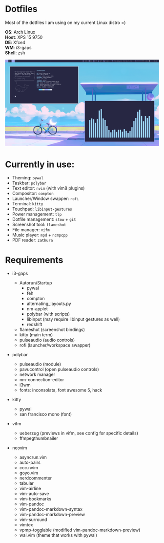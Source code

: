 # Dotfiles
Most of the dotfiles I am using on my current Linux distro =)

**OS**: Arch Linux\
**Host**: XPS 15 9750\
**DE**: Xfce4\
**WM**: i3-gaps\
**Shell**: zsh

![neofetch & cava](rice.png?raw=true "Title")

# Currently in use:
- Theming: `pywal`
- Taskbar: `polybar`
- Text editor: `nvim` (with vim8 plugins)
- Compositor: `compton`
- Launcher/Window swapper: `rofi`
- Terminal: `kitty`
- Touchpad: `libinput-gestures`
- Power management: `tlp`
- Dotfile management: `stow` + `git`
- Screenshot tool: `flameshot`
- File manager: `vifm`
- Music player: `mpd` + `ncmpcpp`
- PDF reader: `zathura`

# Requirements
- i3-gaps
    - Autorun/Startup
        - pywal
        - feh
        - compton
        - alternating_layouts.py
        - nm-applet
        - polybar (with scripts)
        - libinput (may require libinput gestures as well)
        - redshift
    - flameshot (screenshot bindings)
    - kitty (main term)
    - pulseaudio (audio controls)
    - rofi (launcher/workspace swapper)

- polybar 
    - pulseaudio (module)
    - pavucontrol (open pulseaudio controls)
    - network manager
    - nm-connection-editor 
    - i3wm
    - fonts: inconsolata, font awesome 5, hack

- kitty
    - pywal
    - san francisco mono (font)

- vifm
    - ueberzug (previews in vifm, see config for specific details)
    - ffmpegthumbnailer

- neovim
    - asyncrun.vim
    - auto-pairs
    - coc.nvim
    - goyo.vim
    - nerdcommenter
    - tabular
    - vim-airline
    - vim-auto-save
    - vim-bookmarks
    - vim-pandoc
    - vim-pandoc-markdown-syntax
    - vim-pandoc-markdown-preview
    - vim-surround
    - vimtex
    - vpmp-togglable (modified vim-pandoc-markdown-preview)
    - wal.vim (theme that works with pywal)
